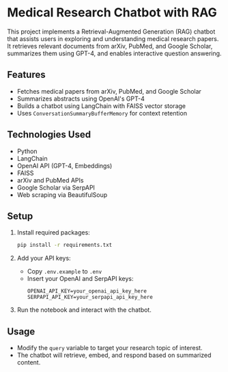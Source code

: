 
# Medical Research Chatbot with RAG

This project implements a Retrieval-Augmented Generation (RAG) chatbot that assists users in exploring and understanding medical research papers. It retrieves relevant documents from arXiv, PubMed, and Google Scholar, summarizes them using GPT-4, and enables interactive question answering.

## Features

- Fetches medical papers from arXiv, PubMed, and Google Scholar
- Summarizes abstracts using OpenAI's GPT-4
- Builds a chatbot using LangChain with FAISS vector storage
- Uses `ConversationSummaryBufferMemory` for context retention

## Technologies Used

- Python
- LangChain
- OpenAI API (GPT-4, Embeddings)
- FAISS
- arXiv and PubMed APIs
- Google Scholar via SerpAPI
- Web scraping via BeautifulSoup

## Setup

1. Install required packages:
   ```bash
   pip install -r requirements.txt
   ```

2. Add your API keys:
   - Copy `.env.example` to `.env`
   - Insert your OpenAI and SerpAPI keys:
     ```
     OPENAI_API_KEY=your_openai_api_key_here
     SERPAPI_API_KEY=your_serpapi_api_key_here
     ```

3. Run the notebook and interact with the chatbot.

## Usage

- Modify the `query` variable to target your research topic of interest.
- The chatbot will retrieve, embed, and respond based on summarized content.


